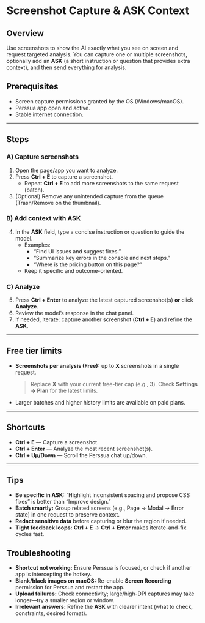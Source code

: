 # Screenshot Capture & ASK Context

## Overview
Use screenshots to show the AI exactly what you see on screen and request targeted analysis. You can capture one or multiple screenshots, optionally add an **ASK** (a short instruction or question that provides extra context), and then send everything for analysis.

## Prerequisites
- Screen capture permissions granted by the OS (Windows/macOS).
- Perssua app open and active.
- Stable internet connection.

---

## Steps

### A) Capture screenshots
1. Open the page/app you want to analyze.
2. Press **Ctrl + E** to capture a screenshot.  
   - Repeat **Ctrl + E** to add more screenshots to the same request (batch).
3. (Optional) Remove any unintended capture from the queue (Trash/Remove on the thumbnail).

### B) Add context with **ASK**
4. In the **ASK** field, type a concise instruction or question to guide the model.  
   - Examples:  
     - “Find UI issues and suggest fixes.”  
     - “Summarize key errors in the console and next steps.”  
     - “Where is the pricing button on this page?”  
   - Keep it specific and outcome-oriented.

### C) Analyze
5. Press **Ctrl + Enter** to analyze the latest captured screenshot(s) **or** click **Analyze**.
6. Review the model’s response in the chat panel.
7. If needed, iterate: capture another screenshot (**Ctrl + E**) and refine the **ASK**.

---

## Free tier limits
- **Screenshots per analysis (Free):** up to **X** screenshots in a single request.  
  > Replace **X** with your current free-tier cap (e.g., **3**). Check **Settings → Plan** for the latest limits.  
- Larger batches and higher history limits are available on paid plans.

---

## Shortcuts
- **Ctrl + E** — Capture a screenshot.  
- **Ctrl + Enter** — Analyze the most recent screenshot(s).  
- **Ctrl + Up/Down** — Scroll the Perssua chat up/down. 

---

## Tips
- **Be specific in ASK:** “Highlight inconsistent spacing and propose CSS fixes” is better than “Improve design.”
- **Batch smartly:** Group related screens (e.g., Page → Modal → Error state) in one request to preserve context.
- **Redact sensitive data** before capturing or blur the region if needed.
- **Tight feedback loops:** **Ctrl + E** → **Ctrl + Enter** makes iterate-and-fix cycles fast.

## Troubleshooting
- **Shortcut not working:** Ensure Perssua is focused, or check if another app is intercepting the hotkey.
- **Blank/black images on macOS:** Re-enable **Screen Recording** permission for Perssua and restart the app.
- **Upload failures:** Check connectivity; large/high-DPI captures may take longer—try a smaller region or window.
- **Irrelevant answers:** Refine the **ASK** with clearer intent (what to check, constraints, desired format).